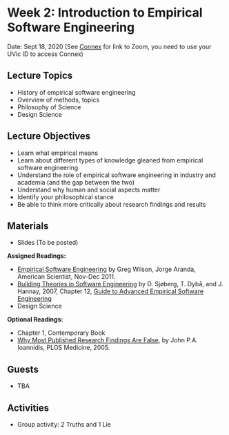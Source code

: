 # Week 2: Introduction to Empirical Software Engineering

Date: Sept 18, 2020
(See [Connex]( https://connex.csc.uvic.ca/portal/site/emse2020) for link to Zoom, you need to use your UVic ID to access Connex)

## Lecture Topics
- History of empirical software engineering
- Overview of methods, topics
- Philosophy of Science
- Design Science

## Lecture Objectives
- Learn what empirical means
- Learn about different types of knowledge gleaned from empirical software engineering
- Understand the role of empirical software engineering in industry and academia (and the gap between the two)
- Understand why human and social aspects matter
- Identify your philosophical stance
- Be able to think more critically about research findings and results

## Materials
- Slides (To be posted)

**Assigned Readings:**
- [Empirical Software Engineering](https://www.americanscientist.org/article/empirical-software-engineering) 
by Greg Wilson, Jorge Aranda, American Scientist, Nov-Dec 2011.
- [Building Theories in Software Engineering](http://pooh.poly.asu.edu/Ser515/Schedule/docs/BuildingTheoriesInSE_Ch12.pdf) by D. Sjøberg, T. Dybå, and J. Hannay, 2007, Chapter 12, [Guide to Advanced Empirical Software Engineering](https://link.springer.com/book/10.1007/978-1-84800-044-5)
- Design Science

**Optional Readings:**
- Chapter 1, Contemporary Book
- [Why Most Published Research Findings Are False](https://www.ncbi.nlm.nih.gov/pmc/articles/PMC1182327/), by John P.A. Ioannidis, PLOS Medicine, 2005.

## Guests
- TBA

## Activities
- Group activity: 2 Truths and 1 Lie
